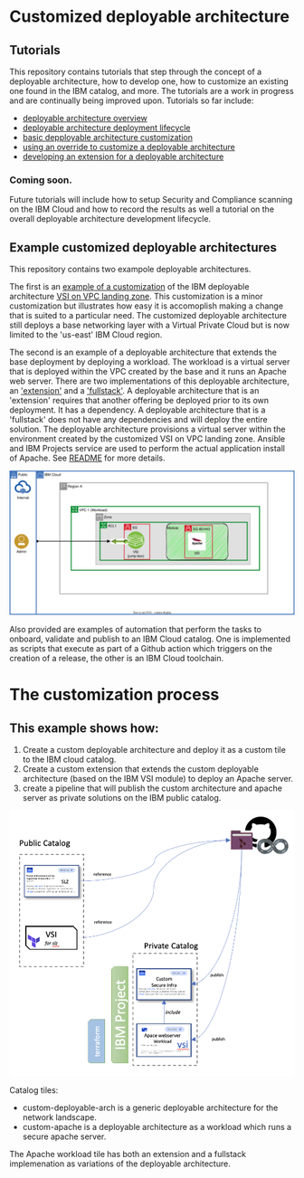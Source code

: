 # Customized deployable architecture

## Tutorials
This repository contains tutorials that step through the concept of a deployable architecture, how to develop one, how to customize an existing one found in the IBM catalog, and more.  The tutorials are 
a work in progress and are continually being improved upon.  Tutorials so far include:
-  [deployable architecture overview](./da%20customization%20tutorials/0%20-%20da%20overview/)
-  [deployable architecture deployment lifecycle](./da%20customization%20tutorials/1%20-%20da%20deployment%20lifecycle/)
-  [basic depployable architecture customization](./da%20customization%20tutorials/2%20-%20basic%20da%20customization/)
-  [using an override to customize a deployable architecture](./da%20customization%20tutorials/3%20-%20override%20da%20customization/)
-  [developing an extension for a deployable architecture](./da%20customization%20tutorials/4%20-%20extending%20a%20da/)

### Coming soon.  
Future tutorials will include how to setup Security and Compliance scanning on the IBM Cloud and how to record the results as well a tutorial on the overall deployable architecture development lifecycle.

## Example customized deployable architectures
This repository contains two exampole deployable architectures.

The first is an [example of a customization](./solutions/custom-slz) of the IBM deployable architecture [VSI on VPC landing zone](https://cloud.ibm.com/catalog/architecture/deploy-arch-ibm-slz-vsi-ef663980-4c71-4fac-af4f-4a510a9bcf68-global).  This customization is a minor customization but illustrates how easy it is accomoplish making a change that is suited to a particular need.  The customized deployable architecture still deploys a base networking layer with a Virtual Private Cloud but is now limited to the 'us-east' IBM Cloud region.   

The second is an example of a deployable architecture that extends the base deployment by deploying a workload.  The workload is a virtual server that is deployed within the VPC created by the base and it runs an Apache web server.  There are two implementations of this deployable architecture, an ['extension'](./solutions/apache-workload/extension/) and a ['fullstack'](./solutions/apache-workload/fullstack/).  A deployable architecture that is an 'extension' requires that another offering be deployed prior to its own deployment.  It has a dependency.   A deployable architecture that is a 'fullstack' does not have any dependencies and will deploy the entire solution.  The deployable architecture provisions a virtual server within the environment created by the customized VSI on VPC landing zone.  Ansible and IBM Projects service are used to perform the actual application install of Apache.  See [README](./solutions/apache-workload/extension/README.md) for more details.

![Custom topology](/images/baby-slz.svg)

Also provided are examples of automation that perform the tasks to onboard, validate and publish to an IBM Cloud catalog.  One is implemented as scripts that execute as part of a Github action which triggers on the creation of a release, the other is an IBM Cloud toolchain.

# The customization process
## This example shows how:  


1. Create a custom deployable architecture and deploy it as a custom tile to the IBM cloud catalog.
1. Create a custom extension that extends the custom deployable architecture (based on the IBM VSI module) to deploy an Apache server.
1. create a pipeline that will publish the custom architecture and apache server as private solutions on the IBM public catalog.

![CustomTile](/images/custom-tile.png)


Catalog tiles:

* custom-deployable-arch is a generic deployable architecture for the network landscape.
* custom-apache is a deployable architecture as a workload which runs a secure apache server.

The Apache workload tile has both an extension and a fullstack implemenation as variations of the deployable architecture.
